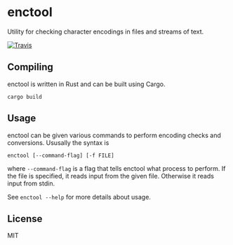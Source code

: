 # enctool
Utility for checking character encodings in files and streams of text.

[![Travis](https://img.shields.io/travis/rust-lang/rust.svg)](https://travis-ci.org/Widen/enctool)

## Compiling
enctool is written in Rust and can be built using Cargo.

    cargo build

## Usage
enctool can be given various commands to perform encoding checks and conversions. Ususally the syntax is

    enctool [--command-flag] [-f FILE]

where `--command-flag` is a flag that tells enctool what process to perform. If the file is specified, it reads input from the given file. Otherwise it reads input from stdin.

See `enctool --help` for more details about usage.

## License
MIT
